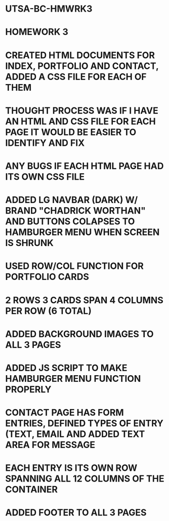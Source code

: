 # UTSA-BC-HMWRK3

# HOMEWORK 3
# CREATED HTML DOCUMENTS FOR INDEX, PORTFOLIO AND CONTACT, ADDED A CSS FILE FOR EACH OF THEM
# THOUGHT PROCESS WAS IF I HAVE AN HTML AND CSS FILE FOR EACH PAGE IT WOULD BE EASIER TO IDENTIFY AND FIX
#       ANY BUGS IF EACH HTML PAGE HAD ITS OWN CSS FILE
# ADDED LG NAVBAR (DARK) W/ BRAND "CHADRICK WORTHAN" AND BUTTONS COLAPSES TO HAMBURGER MENU WHEN SCREEN IS SHRUNK
# USED ROW/COL FUNCTION FOR PORTFOLIO CARDS
# 2 ROWS 3 CARDS SPAN 4 COLUMNS PER ROW (6 TOTAL)
# ADDED BACKGROUND IMAGES TO ALL 3 PAGES
# ADDED JS SCRIPT TO MAKE HAMBURGER MENU FUNCTION PROPERLY
# CONTACT PAGE HAS FORM ENTRIES, DEFINED TYPES OF ENTRY (TEXT, EMAIL AND ADDED TEXT AREA FOR MESSAGE
# EACH ENTRY IS ITS OWN ROW SPANNING ALL 12 COLUMNS OF THE CONTAINER
# ADDED FOOTER TO ALL 3 PAGES
